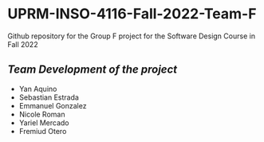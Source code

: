 # UPRM-INSO-4116-Fall-2022-Team-F
Github repository for the Group F project for the Software Design Course in Fall 2022


## *Team Development of the project*
- Yan Aquino  
- Sebastian Estrada
- Emmanuel Gonzalez
- Nicole Roman
- Yariel Mercado
- Fremiud Otero

